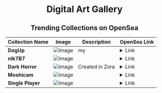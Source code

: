 <div align="center">

# Digital Art Gallery

## Trending Collections on OpenSea

| Collection Name                       | Image                                                                                     | Description                       | OpenSea Link                                                                                          |
|---------------------------------------|-------------------------------------------------------------------------------------------|-----------------------------------|--------------------------------------------------------------------------------------------------------|
| **DogUp** | ![Image](https://i.seadn.io/s/raw/files/6718828cae108996ee53d387b978b29a.png?w=500&auto=format?w=200&auto=format) | my  | <details><summary>Link</summary>[DogUp](https://opensea.io/collection/dogup)</details> |
| **nik7B7** | ![Image](https://i.seadn.io/s/raw/files/75f14a0e871194f8f4e252bf1c60c022.png?w=500&auto=format?w=200&auto=format) |  | <details><summary>Link</summary>[nik7B7](https://opensea.io/collection/nik7b7)</details> |
| **Dark Horror** | ![Image](https://i.seadn.io/s/raw/files/808b7adaa8e1c156a20798f641b80588.jpg?w=500&auto=format?w=200&auto=format) | Created in Zora  | <details><summary>Link</summary>[Dark Horror](https://opensea.io/collection/dark-horror-2)</details> |
| **Moshicam** | ![Image](https://i.seadn.io/s/raw/files/f0d6e40a630e439be22470e48c794702.png?w=500&auto=format?w=200&auto=format) |  | <details><summary>Link</summary>[Moshicam](https://opensea.io/collection/moshicam-3899)</details> |
| **Single Player** | ![Image](https://i.seadn.io/s/raw/files/43e76509b4874387605e4357b92ac184.jpg?w=500&auto=format?w=200&auto=format) |  | <details><summary>Link</summary>[Single Player](https://opensea.io/collection/single-player)</details> |

</div>